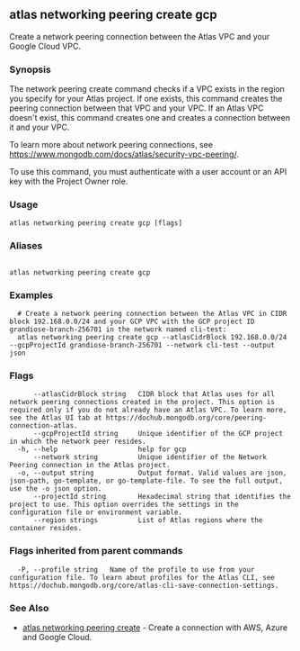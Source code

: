 ## atlas networking peering create gcp

Create a network peering connection between the Atlas VPC and your Google Cloud VPC.


### Synopsis

The network peering create command checks if a VPC exists in the region you specify for your Atlas project. If one exists, this command creates the peering connection between that VPC and your VPC. If an Atlas VPC doesn't exist, this command creates one and creates a connection between it and your VPC.
		
To learn more about network peering connections, see https://www.mongodb.com/docs/atlas/security-vpc-peering/.

To use this command, you must authenticate with a user account or an API key with the Project Owner role.


### Usage
```
atlas networking peering create gcp [flags]
```

### Aliases
```

atlas networking peering create gcp
```

### Examples

```
  # Create a network peering connection between the Atlas VPC in CIDR block 192.168.0.0/24 and your GCP VPC with the GCP project ID grandiose-branch-256701 in the network named cli-test:
  atlas networking peering create gcp --atlasCidrBlock 192.168.0.0/24 --gcpProjectId grandiose-branch-256701 --network cli-test --output json
```


### Flags

```
      --atlasCidrBlock string   CIDR block that Atlas uses for all network peering connections created in the project. This option is required only if you do not already have an Atlas VPC. To learn more, see the Atlas UI tab at https://dochub.mongodb.org/core/peering-connection-atlas.
      --gcpProjectId string     Unique identifier of the GCP project in which the network peer resides.
  -h, --help                    help for gcp
      --network string          Unique identifier of the Network Peering connection in the Atlas project.
  -o, --output string           Output format. Valid values are json, json-path, go-template, or go-template-file. To see the full output, use the -o json option.
      --projectId string        Hexadecimal string that identifies the project to use. This option overrides the settings in the configuration file or environment variable.
      --region strings          List of Atlas regions where the container resides.

```


### Flags inherited from parent commands

```
  -P, --profile string   Name of the profile to use from your configuration file. To learn about profiles for the Atlas CLI, see https://dochub.mongodb.org/core/atlas-cli-save-connection-settings.

```

### See Also


* [atlas networking peering create](atlas_networking_peering_create.md)	- Create a connection with AWS, Azure and Google Cloud.



